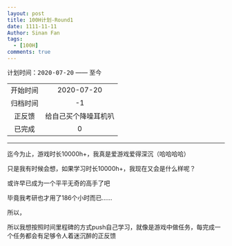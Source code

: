 ```yaml
---
layout: post
title: 100H计划-Round1
date: 1111-11-11
Author: Sinan Fan
tags:
  - [100H]
comments: true
---
```


计划时间：<kbd>2020-07-20</kbd> —— <kbd>至今</kbd>

|||
|:---:|:---:|
|开始时间|2020-07-20|
|归档时间|-1|
|正反馈|给自己买个降噪耳机叭|
|已完成|0|


---

迄今为止，游戏时长10000h+，我真是爱游戏爱得深沉（哈哈哈哈）

只是我有时候会想，如果学习时长10000h+，我现在又会是什么样呢？

或许早已成为一个平平无奇的高手了吧

毕竟我考研也才用了186个小时而已……

所以，

所以我想按照时间里程碑的方式push自己学习，就像是游戏中做任务，每完成一个任务都会有足够令人着迷沉醉的正反馈

